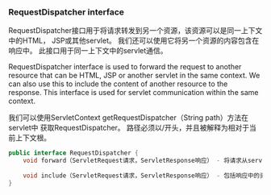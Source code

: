 ### RequestDispatcher interface

RequestDispatcher接口用于将请求转发到另一个资源，该资源可以是同一上下文中的HTML，
JSP或其他servlet。 我们还可以使用它将另一个资源的内容包含在响应中。 
此接口用于同一上下文中的servlet通信。

RequestDispatcher interface is used to forward the request to another 
resource that can be HTML, JSP or another servlet in the same context.
 We can also use this to include the content of another resource to the 
 response. This interface is used for servlet communication within the 
 same context.
 
我们可以使用ServletContext getRequestDispatcher（String path）方法在servlet中
获取RequestDispatcher。 路径必须以/开头，并且被解释为相对于当前上下文根。

```java
public interface RequestDispatcher {
    void forward（ServletRequest请求，ServletResponse响应） - 将请求从servlet转发到服务器上的另一个资源（servlet，JSP文件或HTML文件）。
    
    void include（ServletRequest请求，ServletResponse响应） - 包括响应中的资源（servlet，JSP页面，HTML文件）的内容。
}
```